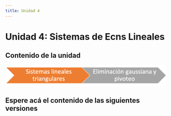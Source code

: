 ```yaml
---
title: Unidad 4
---
```

# Unidad 4: Sistemas de Ecns Lineales

## Contenido de la unidad

<img src="https://github.com/BioAITeamLearning/Metodos_2023_03_UAM/blob/main/images/ContenidoU4.png"/>

## Espere acá el contenido de las siguientes versiones